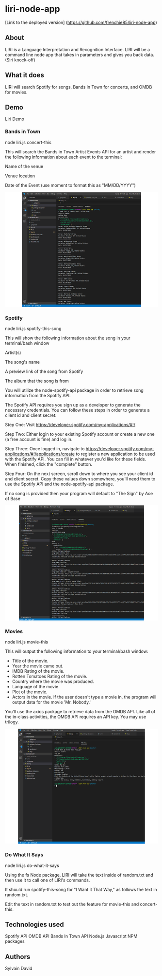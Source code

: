 # liri-node-app #
[Link to the deployed version] (https://github.com/frenchie85/liri-node-app)
## About ##
LIRI is a Language Interpretation and Recognition Interface. LIRI will be a command line node app that takes in parameters and gives you back data. (Siri knock-off)

## What it does ##
LIRI will search Spotify for songs, Bands in Town for concerts, and OMDB for movies.

## Demo ##
Liri Demo

### Bands in Town ###
node liri.js concert-this <insert Twitter handle>

This will search the Bands in Town Artist Events API for an artist and render the following information about each event to the terminal:

Name of the venue

Venue location

Date of the Event (use moment to format this as "MM/DD/YYYY")

![](img/Slide1.PNG)

### Spotify ####
node liri.js spotify-this-song <insert song title>

This will show the following information about the song in your terminal/bash window

Artist(s)

The song's name

A preview link of the song from Spotify

The album that the song is from


You will utilize the node-spotify-api package in order to retrieve song information from the Spotify API.

The Spotify API requires you sign up as a developer to generate the necessary credentials. You can follow these steps in order to generate a client id and client secret:

Step One: Visit https://developer.spotify.com/my-applications/#!/

Step Two: Either login to your existing Spotify account or create a new one (a free account is fine) and log in.

Step Three: Once logged in, navigate to https://developer.spotify.com/my-applications/#!/applications/create to register a new application to be used with the Spotify API. You can fill in whatever you'd like for these fields. When finished, click the "complete" button.

Step Four: On the next screen, scroll down to where you see your client id and client secret. Copy these values down somewhere, you'll need them to use the Spotify API and the node-spotify-api package.

If no song is provided then your program will default to "The Sign" by Ace of Base

![](img/Slide2.PNG)

### Movies ###
node liri.js movie-this <insert movie title>

This will output the following information to your terminal/bash window:

 * Title of the movie.
 * Year the movie came out.
 * IMDB Rating of the movie.
 * Rotten Tomatoes Rating of the movie.
 * Country where the movie was produced.
 * Language of the movie.
 * Plot of the movie.
 * Actors in the movie.
If the user doesn't type a movie in, the program will output data for the movie 'Mr. Nobody.'


You'll use the axios package to retrieve data from the OMDB API. Like all of the in-class activities, the OMDB API requires an API key. You may use trilogy.

![](img/Slide3.PNG)

### Do What It Says ###
node liri.js do-what-it-says

Using the fs Node package, LIRI will take the text inside of random.txt and then use it to call one of LIRI's commands.

It should run spotify-this-song for "I Want it That Way," as follows the text in random.txt.

Edit the text in random.txt to test out the feature for movie-this and concert-this.

## Technologies used ##
Spotify API
OMDB API
Bands In Town API
Node.js
Javascript
NPM packages

## Authors ##
Sylvain David
